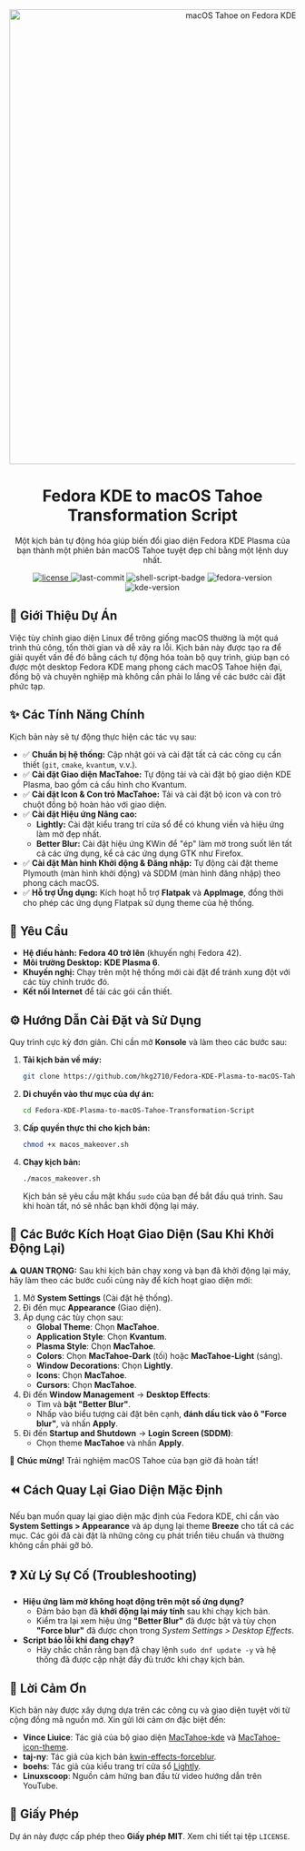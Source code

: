 <div align="center">
  <img src="https://raw.githubusercontent.com/vinceliuice/MacTahoe-kde/main/preview.png" alt="macOS Tahoe on Fedora KDE" width="800"/>
  <h1>Fedora KDE to macOS Tahoe Transformation Script</h1>
  <p>
    Một kịch bản tự động hóa giúp biến đổi giao diện Fedora KDE Plasma của bạn thành một phiên bản macOS Tahoe tuyệt đẹp chỉ bằng một lệnh duy nhất.
  </p>
  
  <p>
    <a href="https://github.com/hkg2710/Fedora-KDE-Plasma-to-macOS-Tahoe-Transformation-Script/blob/main/LICENSE">
      <img src="https://img.shields.io/github/license/hkg2710/Fedora-KDE-Plasma-to-macOS-Tahoe-Transformation-Script?style=for-the-badge" alt="license">
    </a>
    <img src="https://img.shields.io/github/last-commit/hkg2710/Fedora-KDE-Plasma-to-macOS-Tahoe-Transformation-Script?style=for-the-badge&logo=github&color=blue" alt="last-commit">
    <img src="https://img.shields.io/badge/Shell_Script-100%25-yellow?style=for-the-badge&logo=gnubash" alt="shell-script-badge">
    <img src="https://img.shields.io/badge/Fedora-40+-blue?style=for-the-badge&logo=fedora" alt="fedora-version">
    <img src="https://img.shields.io/badge/KDE_Plasma-6-blueviolet?style=for-the-badge&logo=kde" alt="kde-version">
  </p>
</div>

## 🌟 Giới Thiệu Dự Án

Việc tùy chỉnh giao diện Linux để trông giống macOS thường là một quá trình thủ công, tốn thời gian và dễ xảy ra lỗi. Kịch bản này được tạo ra để giải quyết vấn đề đó bằng cách tự động hóa toàn bộ quy trình, giúp bạn có được một desktop Fedora KDE mang phong cách macOS Tahoe hiện đại, đồng bộ và chuyên nghiệp mà không cần phải lo lắng về các bước cài đặt phức tạp.

## ✨ Các Tính Năng Chính

Kịch bản này sẽ tự động thực hiện các tác vụ sau:

-   ✅ **Chuẩn bị hệ thống:** Cập nhật gói và cài đặt tất cả các công cụ cần thiết (`git`, `cmake`, `kvantum`, v.v.).
-   ✅ **Cài đặt Giao diện MacTahoe:** Tự động tải và cài đặt bộ giao diện KDE Plasma, bao gồm cả cấu hình cho Kvantum.
-   ✅ **Cài đặt Icon & Con trỏ MacTahoe:** Tải và cài đặt bộ icon và con trỏ chuột đồng bộ hoàn hảo với giao diện.
-   ✅ **Cài đặt Hiệu ứng Nâng cao:**
    -   **Lightly:** Cài đặt kiểu trang trí cửa sổ để có khung viền và hiệu ứng làm mờ đẹp nhất.
    -   **Better Blur:** Cài đặt hiệu ứng KWin để "ép" làm mờ trong suốt lên tất cả các ứng dụng, kể cả các ứng dụng GTK như Firefox.
-   ✅ **Cài đặt Màn hình Khởi động & Đăng nhập:** Tự động cài đặt theme Plymouth (màn hình khởi động) và SDDM (màn hình đăng nhập) theo phong cách macOS.
-   ✅ **Hỗ trợ Ứng dụng:** Kích hoạt hỗ trợ **Flatpak** và **AppImage**, đồng thời cho phép các ứng dụng Flatpak sử dụng theme của hệ thống.

## 🚀 Yêu Cầu

-   **Hệ điều hành:** **Fedora 40 trở lên** (khuyến nghị Fedora 42).
-   **Môi trường Desktop:** **KDE Plasma 6**.
-   **Khuyến nghị:** Chạy trên một hệ thống mới cài đặt để tránh xung đột với các tùy chỉnh trước đó.
-   **Kết nối Internet** để tải các gói cần thiết.

## ⚙️ Hướng Dẫn Cài Đặt và Sử Dụng

Quy trình cực kỳ đơn giản. Chỉ cần mở **Konsole** và làm theo các bước sau:

1.  **Tải kịch bản về máy:**
    ```bash
    git clone https://github.com/hkg2710/Fedora-KDE-Plasma-to-macOS-Tahoe-Transformation-Script.git
    ```

2.  **Di chuyển vào thư mục của dự án:**
    ```bash
    cd Fedora-KDE-Plasma-to-macOS-Tahoe-Transformation-Script
    ```

3.  **Cấp quyền thực thi cho kịch bản:**
    ```bash
    chmod +x macos_makeover.sh
    ```

4.  **Chạy kịch bản:**
    ```bash
    ./macos_makeover.sh
    ```
    Kịch bản sẽ yêu cầu mật khẩu `sudo` của bạn để bắt đầu quá trình. Sau khi hoàn tất, nó sẽ nhắc bạn khởi động lại máy.

## 🎨 Các Bước Kích Hoạt Giao Diện (Sau Khi Khởi Động Lại)

⚠️ **QUAN TRỌNG:** Sau khi kịch bản chạy xong và bạn đã khởi động lại máy, hãy làm theo các bước cuối cùng này để kích hoạt giao diện mới:

1.  Mở **System Settings** (Cài đặt hệ thống).
2.  Đi đến mục **Appearance** (Giao diện).
3.  Áp dụng các tùy chọn sau:
    -   **Global Theme**: Chọn **MacTahoe**.
    -   **Application Style**: Chọn **Kvantum**.
    -   **Plasma Style**: Chọn **MacTahoe**.
    -   **Colors**: Chọn **MacTahoe-Dark** (tối) hoặc **MacTahoe-Light** (sáng).
    -   **Window Decorations**: Chọn **Lightly**.
    -   **Icons**: Chọn **MacTahoe**.
    -   **Cursors**: Chọn **MacTahoe**.
4.  Đi đến **Window Management** -> **Desktop Effects**:
    -   Tìm và **bật "Better Blur"**.
    -   Nhấp vào biểu tượng cài đặt bên cạnh, **đánh dấu tick vào ô "Force blur"**, và nhấn **Apply**.
5.  Đi đến **Startup and Shutdown** -> **Login Screen (SDDM)**:
    -   Chọn theme **MacTahoe** và nhấn **Apply**.

🎉 **Chúc mừng!** Trải nghiệm macOS Tahoe của bạn giờ đã hoàn tất!

## ⏪ Cách Quay Lại Giao Diện Mặc Định

Nếu bạn muốn quay lại giao diện mặc định của Fedora KDE, chỉ cần vào **System Settings > Appearance** và áp dụng lại theme **Breeze** cho tất cả các mục. Các gói đã cài đặt là những công cụ phát triển tiêu chuẩn và thường không cần phải gỡ bỏ.

## ❓ Xử Lý Sự Cố (Troubleshooting)

-   **Hiệu ứng làm mờ không hoạt động trên một số ứng dụng?**
    -   Đảm bảo bạn đã **khởi động lại máy tính** sau khi chạy kịch bản.
    -   Kiểm tra lại xem hiệu ứng **"Better Blur"** đã được bật và tùy chọn **"Force blur"** đã được chọn trong *System Settings > Desktop Effects*.
-   **Script báo lỗi khi đang chạy?**
    -   Hãy chắc chắn rằng bạn đã chạy lệnh `sudo dnf update -y` và hệ thống đã được cập nhật đầy đủ trước khi chạy kịch bản.

## 🙏 Lời Cảm Ơn

Kịch bản này được xây dựng dựa trên các công cụ và giao diện tuyệt vời từ cộng đồng mã nguồn mở. Xin gửi lời cảm ơn đặc biệt đến:

-   **Vince Liuice**: Tác giả của bộ giao diện [MacTahoe-kde](https://github.com/vinceliuice/MacTahoe-kde) và [MacTahoe-icon-theme](https://github.com/vinceliuice/MacTahoe-icon-theme).
-   **taj-ny**: Tác giả của kịch bản [kwin-effects-forceblur](https://github.com/taj-ny/kwin-effects-forceblur).
-   **boehs**: Tác giả của kiểu trang trí cửa sổ [Lightly](https://github.com/boehs/Lightly).
-   **Linuxscoop**: Nguồn cảm hứng ban đầu từ video hướng dẫn trên YouTube.

## 📜 Giấy Phép

Dự án này được cấp phép theo **Giấy phép MIT**. Xem chi tiết tại tệp `LICENSE`.
